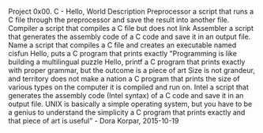 Project 0x00. C - Hello, World Description 
Preprocessor a script that runs a C file through the preprocessor and save the result into another file.
Compiler a script that compiles a C file but does not link
Assembler a script that generates the assembly code of a C code and save it in an output file.
Name a script that compiles a C file and creates an executable named cisfun
Hello, puts a C program that prints exactly "Programming is like building a multilingual puzzle
Hello, printf a C program that prints exactly with proper grammar, but the outcome is a piece of art
Size is not grandeur, and territory does not make a nation a C program that prints the size of various types on the computer it is compiled and run on.
Intel a script that generates the assembly code (Intel syntax) of a C code and save it in an output file.
UNIX is basically a simple operating system, but you have to be a genius to understand the simplicity a C program that prints exactly and that piece of art is useful" - Dora Korpar, 2015-10-19
